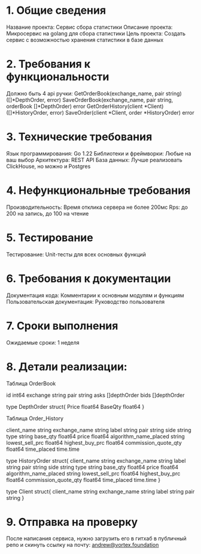 # 1. Общие сведения
Название проекта: Сервис сбора статистики
Описание проекта: Микросервис на golang для сбора статистики
Цель проекта: Создать сервис с возможностью хранения статистики в базе данных
# 2. Требования к функциональности
Должно быть 4 api ручки:
GetOrderBook(exchange_name, pair string) ([]*DepthOrder, error)
SaveOrderBook(exchange_name, pair string, orderBook []*DepthOrder) error
GetOrderHistory(client *Client)  ([]*HistoryOrder, error)
SaveOrder(client *Client, order *HistoryOrder) error
# 3. Технические требования
Язык программирования: Go 1.22
Библиотеки и фреймворки: Любые на ваш выбор
Архитектура: REST API
База данных:  Лучше реализовать ClickHouse, но можно и  Postgres
# 4. Нефункциональные требования
Производительность: Время отклика сервера не более 200мс
Rps: до 200 на запись, до 100 на чтение
# 5. Тестирование 
Тестирование: Unit-тесты для всех основных функций
# 6. Требования к документации
Документация кода: Комментарии к основным модулям и функциям
Пользовательская документация: Руководство пользователя
# 7. Сроки выполнения
Ожидаемые сроки: 1 неделя





# 8. Детали реализации:

Таблица OrderBook
 
id                 int64
exchange    string
pair              string 
asks             []depthOrder 
bids              []depthOrder

type DepthOrder struct{
Price float64
BaseQty float64
}


Таблица Order_History

client_name              	        string
exchange_name   	        string
label		                    string
pair  		                    string
side    		                    string
type                                     string
base_qty                             float64
price                                    float64
algorithm_name_placed     string
lowest_sell_prc                   float64
highest_buy_prc                 float64
commission_quote_qty       float64
time_placed                        time.time

type HistoryOrder struct{
client_name              	        string
exchange_name   	        string
label		                    string
pair  		                    string
side    		                    string
type                                     string
base_qty                             float64
price                                    float64
algorithm_name_placed     string
lowest_sell_prc                   float64
highest_buy_prc                 float64
commission_quote_qty       float64
time_placed                        time.time
}

type Client struct{
client_name              	        string
exchange_name   	        string
label		                    string
pair  		                    string
}

# 9. Отправка на проверку
 
После написания сервиса, нужно загрузить его в гитхаб в публичный репо и скинуть ссылку на почту:  andrew@vortex.foundation

